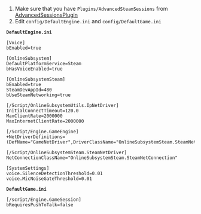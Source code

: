 1. Make sure that you have `Plugins/AdvancedSteamSessions` from [AdvancedSessionsPlugin](https://github.com/mordentral/AdvancedSessionsPlugin) 
2. Edit `config/DefaultEngine.ini` and `config/DefaultGame.ini`

**`DefaultEngine.ini`**

```
[Voice] 
bEnabled=true

[OnlineSubsystem]
DefaultPlatformService=Steam
bHasVoiceEnabled=true

[OnlineSubsystemSteam]
bEnabled=true
SteamDevAppId=480
bUseSteamNetworking=true

[/Script/OnlineSubsystemUtils.IpNetDriver]
InitialConnectTimeout=120.0
MaxClientRate=2000000
MaxInternetClientRate=2000000

[/Script/Engine.GameEngine]
+NetDriverDefinitions=(DefName="GameNetDriver",DriverClassName="OnlineSubsystemSteam.SteamNetDriver",DriverClassNameFallback="OnlineSubsystemUtils.IpNetDriver")

[/Script/OnlineSubsystemSteam.SteamNetDriver]
NetConnectionClassName="OnlineSubsystemSteam.SteamNetConnection"

[SystemSettings]
voice.SilenceDetectionThreshold=0.01
voice.MicNoiseGateThreshold=0.01
```

**`DefaultGame.ini`**

```
[/script/Engine.GameSession]
bRequiresPushToTalk=false
```